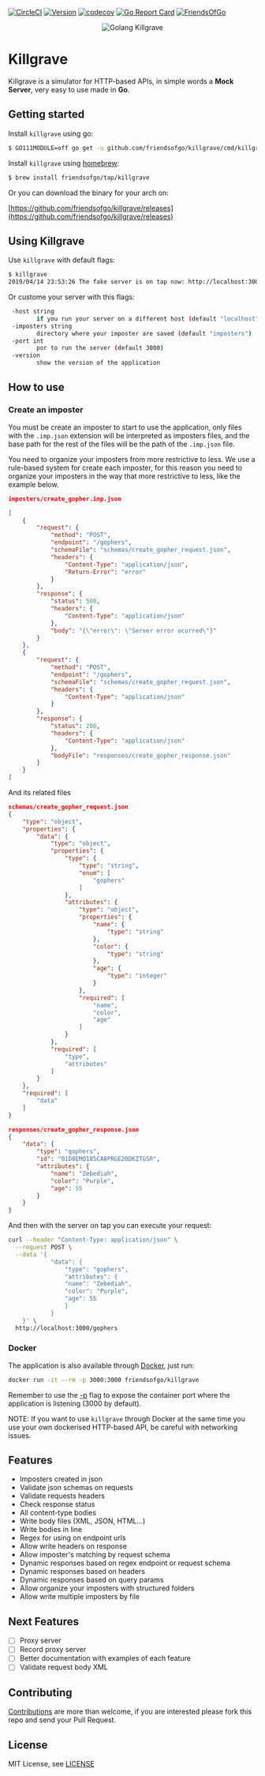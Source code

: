 [![CircleCI](https://circleci.com/gh/friendsofgo/killgrave/tree/master.svg?style=svg)](https://circleci.com/gh/friendsofgo/killgrave/tree/master)
[![Version](https://img.shields.io/github/release/friendsofgo/killgrave.svg?style=flat-square)](https://github.com/friendsofgo/killgrave/releases/latest)
[![codecov](https://codecov.io/gh/friendsofgo/killgrave/branch/master/graph/badge.svg)](https://codecov.io/gh/friendsofgo/killgrave)
[![Go Report Card](https://goreportcard.com/badge/github.com/friendsofgo/killgrave)](https://goreportcard.com/report/github.com/friendsofgo/killgrave)
[![FriendsOfGo](https://img.shields.io/badge/powered%20by-Friends%20of%20Go-73D7E2.svg)](https://friendsofgo.tech)

<p align="center">
  <img src="https://res.cloudinary.com/fogo/image/upload/c_scale,w_350/v1555701634/fogo/projects/gopher-killgrave.png" alt="Golang Killgrave"/>
</p>

# Killgrave

Killgrave is a simulator for HTTP-based APIs, in simple words a **Mock Server**, very easy to use made in **Go**.

## Getting started
Install `killgrave` using go:

```sh
$ GO111MODULE=off go get -u github.com/friendsofgo/killgrave/cmd/killgrave
```

Install `killgrave` using [homebrew](https://brew.sh/index_es):

```sh
$ brew install friendsofgo/tap/killgrave
```

Or you can download the binary for your arch on:

[https://github.com/friendsofgo/killgrave/releases](https://github.com/friendsofgo/killgrave/releases)

## Using Killgrave

Use `killgrave` with default flags:

```sh
$ killgrave
2019/04/14 23:53:26 The fake server is on tap now: http://localhost:3000
```
Or custome your server with this flags:
```sh
 -host string
        if you run your server on a different host (default "localhost")
 -imposters string
        directory where your imposter are saved (default "imposters")
 -port int
        por to run the server (default 3000)
 -version
        show the version of the application
```

## How to use

### Create an imposter
You must be create an imposter to start to use the application, only files with the `.imp.json` extension will be interpreted as imposters files, and the base path for
the rest of the files will be the path of the `.imp.json` file.

You need to organize your imposters from more restrictive to less. We use a rule-based system for create each imposter, for this reason you need to organize your imposters in the way that more restrictive to less, like the example below.

```json
imposters/create_gopher.imp.json

[
    {
        "request": {
            "method": "POST",
            "endpoint": "/gophers",
            "schemaFile": "schemas/create_gopher_request.json",
            "headers": {
                "Content-Type": "application/json",
                "Return-Error": "error"
            }
        },
        "response": {
            "status": 500,
            "headers": {
                "Content-Type": "application/json"
            },
            "body": "{\"error\": \"Server error ocurred\"}"
        }
    },
    {
        "request": {
            "method": "POST",
            "endpoint": "/gophers",
            "schemaFile": "schemas/create_gopher_request.json",
            "headers": {
                "Content-Type": "application/json"
            }
        },
        "response": {
            "status": 200,
            "headers": {
                "Content-Type": "application/json"
            },
            "bodyFile": "responses/create_gopher_response.json"
        }
    }
]
```
And its related files

```json
schemas/create_gopher_request.json
{
    "type": "object",
    "properties": {
        "data": {
            "type": "object",
            "properties": {
                "type": {
                    "type": "string",
                    "enum": [
                        "gophers"
                    ]
                },
                "attributes": {
                    "type": "object",
                    "properties": {
                        "name": {
                            "type": "string"
                        },
                        "color": {
                            "type": "string"
                        },
                        "age": {
                            "type": "integer"
                        }
                    },
                    "required": [
                        "name",
                        "color",
                        "age"
                    ]
                }
            },
            "required": [
                "type",
                "attributes"
            ]
        }
    },
    "required": [
        "data"
    ]
}
```

```json
responses/create_gopher_response.json
{
    "data": {
        "type": "gophers",
        "id": "01D8EMQ185CA8PRGE20DKZTGSR",
        "attributes": {
            "name": "Zebediah",
            "color": "Purple",
            "age": 55
        }
    }
}
```

And then with the server on tap you can execute your request:
```sh
curl --header "Content-Type: application/json" \
  --request POST \
  --data '{
            "data": {
                "type": "gophers",
                "attributes": {
                "name": "Zebediah",
                "color": "Purple",
                "age": 55
                }
            }
    }' \
  http://localhost:3000/gophers
```

### Docker

The application is also available through [Docker](https://hub.docker.com/r/friendsofgo/killgrave), just run:

```bash
docker run -it --rm -p 3000:3000 friendsofgo/killgrave
```

Remember to use the [-p](https://docs.docker.com/engine/reference/run/) flag to expose the container port where the application is listening (3000 by default).

NOTE: If you want to use `killgrave` through Docker at the same time you use your own dockerised HTTP-based API, be careful with networking issues.

## Features
* Imposters created in json
* Validate json schemas on requests
* Validate requests headers
* Check response status
* All content-type bodies
* Write body files (XML, JSON, HTML...)
* Write bodies in line
* Regex for using on endpoint urls
* Allow write headers on response
* Allow imposter's matching by request schema
* Dynamic responses based on regex endpoint or request schema
* Dynamic responses based on headers
* Dynamic responses based on query params
* Allow organize your imposters with structured folders
* Allow write multiple imposters by file

## Next Features
- [ ] Proxy server
- [ ] Record proxy server
- [ ] Better documentation with examples of each feature
- [ ] Validate request body XML

## Contributing
[Contributions](https://github.com/friendsofgo/killgrave/issues?q=is%3Aissue+is%3Aopen) are more than welcome, if you are interested please fork this repo and send your Pull Request.

## License
MIT License, see [LICENSE](https://github.com/friendsofgo/killgrave/blob/master/LICENSE)
